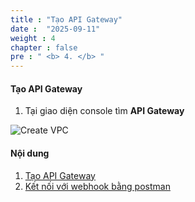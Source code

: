 ```yaml
---
title : "Tạo API Gateway"
date :  "2025-09-11" 
weight : 4
chapter : false
pre : " <b> 4. </b> "
---
```


#### Tạo API Gateway

1. Tại giao diện console tìm **API Gateway**

![Create VPC](/images/4-API/4.1-API/1.png?featherlight=false&width=90pc)



#### Nội dung 

1. [Tạo API Gateway](4.1/)
2. [Kết nối với webhook bằng postman](4.2/)
